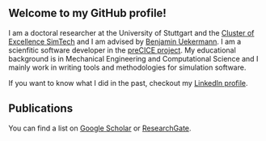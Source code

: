 ## Welcome to my GitHub profile!

I am a doctoral researcher at the University of Stuttgart and the [Cluster of Excellence SimTech](https://www.simtech.uni-stuttgart.de/) and I am advised by [Benjamin Uekermann](https://github.com/uekerman). I am a scienfitic software developer in the [preCICE project](https://github.com/precice). My educational background is in Mechanical Engineering and Computational Science and I mainly work in writing tools and methodologies for simulation software. 

If you want to know what I did in the past, checkout my [LinkedIn profile](https://www.linkedin.com/in/ishaandesai/).

## Publications

You can find a list on [Google Scholar](https://scholar.google.com/citations?hl=en&user=vETimSIAAAAJ) or [ResearchGate](https://www.researchgate.net/profile/Ishaan-Desai-2).
